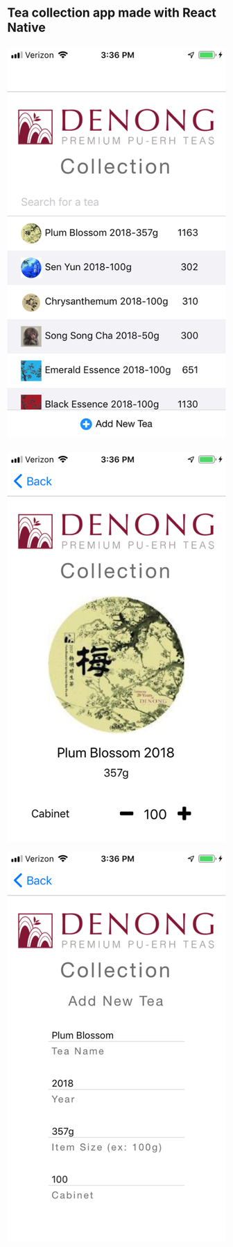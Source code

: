 # Tea collection app made with React Native

![Tea List screenshot](Tea_List.PNG?raw=true "Tea List")
---
![Tea Detail screenshot](Tea_Detail.PNG?raw=true "Tea Detail")
---
![Add New Tea Screenshot](Add_New_Tea.PNG?raw=true "Add New Tea")

